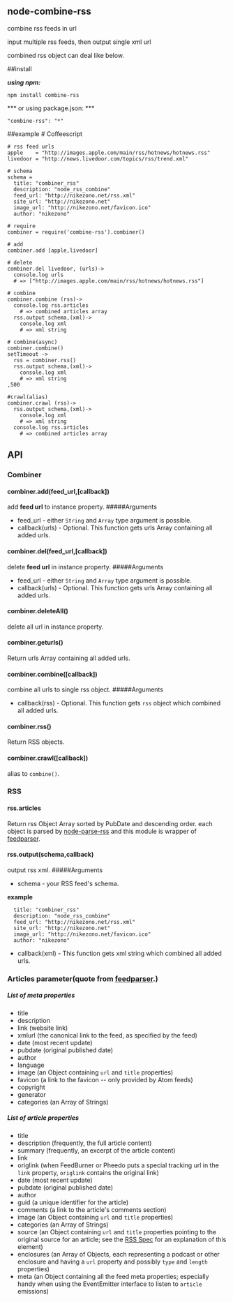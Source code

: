 node-combine-rss
---

combine rss feeds in url

input multiple rss feeds, then output single xml url

combined rss object can deal like below.

##install

***using npm:***

    npm install combine-rss

*** or using package.json: ***

    "combine-rss": "*"

##example
    # Coffeescript

    # rss feed urls
    apple    = "http://images.apple.com/main/rss/hotnews/hotnews.rss"
    livedoor = "http://news.livedoor.com/topics/rss/trend.xml"

    # schema
    schema = 
      title: "combiner_rss"
      description: "node_rss_combine"
      feed_url: "http://nikezono.net/rss.xml"
      site_url: "http://nikezono.net"
      image_url: "http://nikezono.net/favicon.ico"
      author: "nikezono"

    # require
    combiner = require('combine-rss').combiner()

    # add
    combiner.add [apple,livedoor]

    # delete
    combiner.del livedoor, (urls)->
      console.log urls
      # => ["http://images.apple.com/main/rss/hotnews/hotnews.rss"]

    # combine
    combiner.combine (rss)->
      console.log rss.articles
        # => combined articles array
      rss.output schema,(xml)->
        console.log xml
        # => xml string

    # combine(async)
    combiner.combine()
    setTimeout ->
      rss = combiner.rss()
      rss.output schema,(xml)->
        console.log xml
        # => xml string
    ,500

    #crawl(alias)
    combiner.crawl (rss)->
      rss.output schema,(xml)->
        console.log xml
        # => xml string
      console.log rss.articles
        # => combined articles array



## API

### Combiner

#### combiner.add(feed_url,[callback])
add **feed url** to instance property.
#####Arguments

* feed_url - either `String` and `Array` type argument is possible.
* callback(urls) - Optional. This function gets urls Array containing all added urls.

#### combiner.del(feed_url,[callback])
delete **feed url** in instance property.
#####Arguments

* feed_url - either `String` and `Array` type argument is possible.
* callback(urls) - Optional. This function gets urls Array containing all added urls.

#### combiner.deleteAll()
delete all url in instance property.

#### combiner.geturls()
Return urls Array containing all added urls.

#### combiner.combine([callback])
combine all urls to single rss object.
#####Arguments

* callback(rss) - Optional. This function gets `rss` object which combined all added urls.

#### combiner.rss()
Return RSS objects.

#### combiner.crawl([callback])
alias to `combine()`.

### RSS

#### rss.articles
Return rss Object Array sorted by PubDate and descending order.
each object is parsed by [node-parse-rss](https://github.com/nikezono/node-parse-rss) and this module is wrapper of [feedparser](https://github.com/danmactough/node-feedparser).

#### rss.output(schema,callback)
output rss xml.
#####Arguments

* schema - your RSS feed's schema.

**example**

      title: "combiner_rss"
      description: "node_rss_combine"
      feed_url: "http://nikezono.net/rss.xml"
      site_url: "http://nikezono.net"
      image_url: "http://nikezono.net/favicon.ico"
      author: "nikezono"

* callback(xml) - This function gets xml string which combined all added urls.

### Articles parameter(quote from [feedparser](https://github.com/danmactough/node-feedparser).)
##### List of meta properties

* title
* description
* link (website link)
* xmlurl (the canonical link to the feed, as specified by the feed)
* date (most recent update)
* pubdate (original published date)
* author
* language
* image (an Object containing `url` and `title` properties)
* favicon (a link to the favicon -- only provided by Atom feeds)
* copyright
* generator
* categories (an Array of Strings)

##### List of article properties

* title
* description (frequently, the full article content)
* summary (frequently, an excerpt of the article content)
* link
* origlink (when FeedBurner or Pheedo puts a special tracking url in the `link` property, `origlink` contains the original link)
* date (most recent update)
* pubdate (original published date)
* author
* guid (a unique identifier for the article)
* comments (a link to the article's comments section)
* image (an Object containing `url` and `title` properties)
* categories (an Array of Strings)
* source (an Object containing `url` and `title` properties pointing to the original source for an article; see the [RSS Spec](http://cyber.law.harvard.edu/rss/rss.html#ltsourcegtSubelementOfLtitemgt) for an explanation of this element)
* enclosures (an Array of Objects, each representing a podcast or other enclosure and having a `url` property and possibly `type` and `length` properties)
* meta (an Object containing all the feed meta properties; especially handy when using the EventEmitter interface to listen to `article` emissions)
